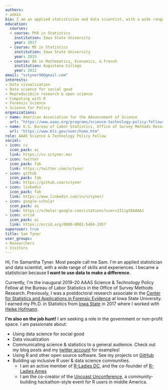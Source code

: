 ```yaml
---
authors:
- admin
bio: I am an applied statistician and data scientist, with a wide range of skills and experiences. I'm passionate about using data to make a difference.
education:
  courses:
  - course: PhD in Statistics
    institution: Iowa State University
    year: 2017
  - course: MS in Statistics
    institution: Iowa State University
    year: 2015
  - course: BA in Mathematics, Economics, & French
    institution: Augustana College
    year: 2012
email: "sctyner90@gmail.com"
interests:
- Data visualization
- Data science for social good
- Reproducibile research & open science 
- Computing with R
- Forensic Science
- Science for Policy
organizations:
- name: American Association for the Advancement of Science
  url: "https://www.aaas.org/programs/science-technology-policy-fellowships"
- name: U.S. Bureau of Labor Statistics, Office of Survey Methods Research 
  url: "https://www.bls.gov/osmr/home.htm"
role: AAAS Science & Technology Policy Fellow
social:
- icon: cv
  icon_pack: ai
  link: https://cv.sctyner.me/
- icon: twitter
  icon_pack: fab
  link: https://twitter.com/sctyner
- icon: github
  icon_pack: fab
  link: https://github.com/sctyner
- icon: linkedin
  icon_pack: fab
  link: https://www.linkedin.com/in/sctyner/
- icon: google-scholar
  icon_pack: ai
  link: https://scholar.google.com/citations?user=2I1igVEAAAAJ
- icon: orcid
  icon_pack: ai
  link: https://orcid.org/0000-0001-5484-2957
superuser: true
title: Sam Tyner
user_groups:
- Researchers
- Visitors
---
```


Hi, I'm Samantha Tyner. Most people call me Sam. I'm an applied statistician and data scientist, with a wide range of skills and experiences. I became a statistician because **I want to use data to make a difference**. 

Currently, I'm the inaugural 2019-20 AAAS Science & Technology Policy Fellow at the Bureau of Labor Statistics in the Office of Survey Methods Research. Previously, I was a postdoctoral research associate in the [Center for Statistics and Applications in Forensic Evidence](https://forensicstats.org/) at Iowa State University. I earned my Ph.D. in Statistics from [Iowa State](https://www.stat.iastate.edu/) in 2017 where I worked with [Heike Hofmann](https://github.com/heike). 

**I'm also on the job hunt!** I am seeking a role in the government or non-profit space. I am passionate about:  
- Using data science for social good
- Data visualization
- Communicating science & statistics to a general audience. Check out my blog posts and my [twitter account](https://twitter.com/sctyner/status/1144729288345825286?s=20) for examples!
- Using R and other open source software. See my projects on [GitHub](https://github.com/sctyner)
- Building up inclusive R user & data science communities. 
    * I am an active member of [R-Ladies DC](https://www.meetup.com/rladies-dc/), and the co-founder of [R-Ladies Ames](https://www.meetup.com/rladies-ames/)
    * I am the co-creator of the [Uncoast Unconference](http://uuconf.rbind.io/), a community-building hackathon-style event for R users in middle America.
